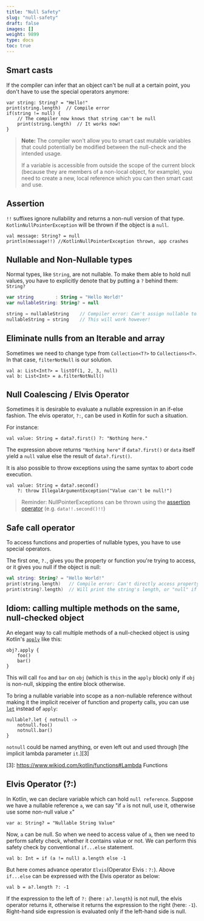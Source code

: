 ```yaml
---
title: "Null Safety"
slug: "null-safety"
draft: false
images: []
weight: 9899
type: docs
toc: true
---
```


## Smart casts
If the compiler can infer that an object can't be null at a certain point, you don't have to use the special operators anymore:
```
var string: String? = "Hello!"
print(string.length)  // Compile error
if(string != null) {
    // The compiler now knows that string can't be null
    print(string.length)  // It works now!
}
```

 > **Note:** The compiler won't allow you to smart cast mutable variables that could potentially be modified between the null-check and the intended usage. 
>
>If a variable is accessible from outside the scope of the current block (because they are members of a non-local object, for example), you need to create a new, local reference which you can then smart cast and use.

## Assertion
`!!` suffixes ignore nullability and returns a non-null version of that type. `KotlinNullPointerException` will be thrown if the object is a `null`.

    val message: String? = null
    println(message!!) //KotlinNullPointerException thrown, app crashes

## Nullable and Non-Nullable types
Normal types, like `String`, are not nullable. To make them able to hold null values, you have to explicitly denote that by putting a `?` behind them: `String?`
```kotlin
var string        : String = "Hello World!"
var nullableString: String? = null

string = nullableString    // Compiler error: Can't assign nullable to non-nullable type.
nullableString = string    // This will work however!
```

## Eliminate nulls from an Iterable and array
Sometimes we need to change type from `Collection<T?>` to `Collections<T>`. In that case, `filterNotNull` is our solution.

    val a: List<Int?> = listOf(1, 2, 3, null)
    val b: List<Int> = a.filterNotNull()

## Null Coalescing / Elvis Operator
Sometimes it is desirable to evaluate a nullable expression in an if-else fashion. The elvis operator, `?:`, can be used in Kotlin for such a situation.

For instance:

    val value: String = data?.first() ?: "Nothing here."

The expression above returns `"Nothing here"` if `data?.first()` or `data` itself yield a `null` value else the result of `data?.first()`.

It is also possible to throw exceptions using the same syntax to abort code execution.

    val value: String = data?.second() 
        ?: throw IllegalArgumentException("Value can't be null!")

> Reminder: NullPointerExceptions can be thrown using the [assertion operator][1] (e.g. `data!!.second()!!`)


  [1]: https://www.wikiod.com/kotlin/null-safety#Assertion

## Safe call operator
To access functions and properties of nullable types, you have to use special operators.

The first one, `?.`, gives you the property or function you're trying to access, or it gives you null if the object is null:
```kotlin
val string: String? = "Hello World!"
print(string.length)   // Compile error: Can't directly access property of nullable type.
print(string?.length)  // Will print the string's length, or "null" if the string is null.
```

## Idiom: calling multiple methods on the same, null-checked object ##

An elegant way to call multiple methods of a null-checked object is using Kotlin's [`apply`][1] like this:


    obj?.apply { 
        foo()
        bar()
    }

This will call `foo` and `bar` on `obj` (which is `this` in the `apply` block) only if `obj` is non-null, skipping the entire block otherwise.

To bring a nullable variable into scope as a non-nullable reference without making it the implicit receiver of function and property calls, you can use [`let`][2] instead of `apply`:


    nullable?.let { notnull ->
        notnull.foo()
        notnull.bar()
    }

`notnull` could be named anything, or even left out and used through [the implicit lambda parameter `it`.][3]


  [1]: https://kotlinlang.org/api/latest/jvm/stdlib/kotlin/apply.html
  [2]: https://kotlinlang.org/api/latest/jvm/stdlib/kotlin/let.html
  [3]: https://www.wikiod.com/kotlin/functions#Lambda Functions

## Elvis Operator (?:)
In Kotlin, we can declare variable which can hold `null reference`.
Suppose we have a nullable reference `a`, we can say "if `a` is not null, use it, otherwise use some non-null value `x`"

    var a: String? = "Nullable String Value"

Now, `a` can be null. So when we need to access value of `a`, then we need to perform safety check, whether it contains value or not. We can perform this safety check by conventional `if...else` statement.

    val b: Int = if (a != null) a.length else -1

But here comes advance operator `Elvis`(Operator Elvis : `?:`). Above `if...else` can be expressed with the Elvis operator as below:

    val b = a?.length ?: -1

If the expression to the left of `?:` (here : `a?.length`) is not null, the elvis operator returns it, otherwise it returns the expression to the right (here: `-1`). Right-hand side expression is evaluated only if the left-hand side is null.





